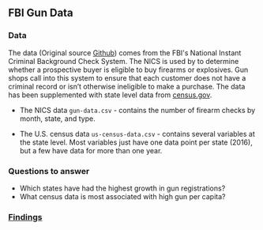 ## FBI Gun Data

### Data

The data (Original source [Github](https://github.com/BuzzFeedNews/nics-firearm-background-checks/blob/master/README.md)) comes from the FBI's National Instant Criminal Background Check System. The NICS is used by to determine whether a prospective buyer is eligible to buy firearms or explosives. Gun shops call into this system to ensure that each customer does not have a criminal record or isn’t otherwise ineligible to make a purchase. The data has been supplemented with state level data from [census.gov](https://www.census.gov/).


* The NICS data `gun-data.csv` - contains the number of firearm checks by month, state, and type.

* The U.S. census data `us-census-data.csv` - contains several variables at the state level. Most variables just have one data point per state (2016), but a few have data for more than one year.

### Questions to answer

* Which states have had the highest growth in gun registrations?
* What census data is most associated with high gun per capita?

### <a href="https://github.com/ayumiohashi/udacity-data-analyst/blob/master/04-fbi-gun-data-analysis/fbi-gun-data-analysis.ipynb">Findings</a>
